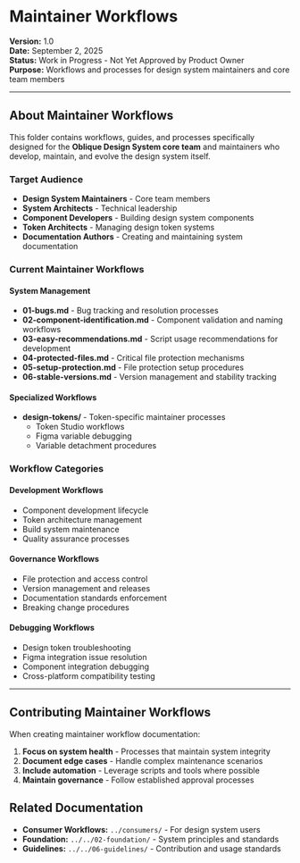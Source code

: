 # Maintainer Workflows  
**Version:** 1.0  
**Date:** September 2, 2025  
**Status:** Work in Progress - Not Yet Approved by Product Owner  
**Purpose:** Workflows and processes for design system maintainers and core team members

---

## About Maintainer Workflows

This folder contains workflows, guides, and processes specifically designed for the **Oblique Design System core team** and maintainers who develop, maintain, and evolve the design system itself.

### Target Audience
- **Design System Maintainers** - Core team members
- **System Architects** - Technical leadership
- **Component Developers** - Building design system components  
- **Token Architects** - Managing design token systems
- **Documentation Authors** - Creating and maintaining system documentation

### Current Maintainer Workflows

#### System Management
- **01-bugs.md** - Bug tracking and resolution processes
- **02-component-identification.md** - Component validation and naming workflows
- **03-easy-recommendations.md** - Script usage recommendations for development
- **04-protected-files.md** - Critical file protection mechanisms
- **05-setup-protection.md** - File protection setup procedures
- **06-stable-versions.md** - Version management and stability tracking

#### Specialized Workflows
- **design-tokens/** - Token-specific maintainer processes
  - Token Studio workflows
  - Figma variable debugging
  - Variable detachment procedures

### Workflow Categories

#### Development Workflows
- Component development lifecycle
- Token architecture management
- Build system maintenance
- Quality assurance processes

#### Governance Workflows  
- File protection and access control
- Version management and releases
- Documentation standards enforcement
- Breaking change procedures

#### Debugging Workflows
- Design token troubleshooting
- Figma integration issue resolution
- Component integration debugging
- Cross-platform compatibility testing

---

## Contributing Maintainer Workflows

When creating maintainer workflow documentation:

1. **Focus on system health** - Processes that maintain system integrity
2. **Document edge cases** - Handle complex maintenance scenarios
3. **Include automation** - Leverage scripts and tools where possible
4. **Maintain governance** - Follow established approval processes

## Related Documentation

- **Consumer Workflows:** `../consumers/` - For design system users
- **Foundation:** `../../02-foundation/` - System principles and standards  
- **Guidelines:** `../../06-guidelines/` - Contribution and usage standards
